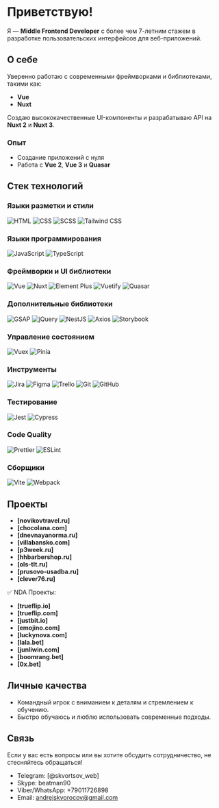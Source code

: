 # Приветствую!

Я — **Middle Frontend Developer** с более чем 7-летним стажем в разработке пользовательских интерфейсов для веб-приложений.

## О себе

Уверенно работаю с современными фреймворками и библиотеками, такими как:

- **Vue**
- **Nuxt**

Создаю высококачественные UI-компоненты и разрабатываю API на **Nuxt 2** и **Nuxt 3**. 

### Опыт

- Создание приложений с нуля
- Работа с **Vue 2**, **Vue 3** и **Quasar**

## Стек технологий

### Языки разметки и стили
![HTML](https://img.shields.io/badge/HTML-E34F26?style=flat&logo=html5&logoColor=white)
![CSS](https://img.shields.io/badge/CSS-1572B6?style=flat&logo=css3&logoColor=white)
![SCSS](https://img.shields.io/badge/SCSS-CC6699?style=flat&logo=sass&logoColor=white)
![Tailwind CSS](https://img.shields.io/badge/Tailwind%20CSS-38B2AC?style=flat&logo=tailwind-css&logoColor=white)

### Языки программирования
![JavaScript](https://img.shields.io/badge/JavaScript-F7DF1E?style=flat&logo=javascript&logoColor=black)
![TypeScript](https://img.shields.io/badge/TypeScript-007ACC?style=flat&logo=typescript&logoColor=white)

### Фреймворки и UI библиотеки
![Vue](https://img.shields.io/badge/Vue.js-35495E?style=flat&logo=vue.js&logoColor=4FC08D)
![Nuxt](https://img.shields.io/badge/Nuxt.js-00DC82?style=flat&logo=nuxt.js&logoColor=white)
![Element Plus](https://img.shields.io/badge/Element%20Plus-1F1F1F?style=flat&logo=element&logoColor=white)
![Vuetify](https://img.shields.io/badge/Vuetify-1867C0?style=flat&logo=vuetify&logoColor=white)
![Quasar](https://img.shields.io/badge/Quasar-1867C0?style=flat&logo=quasar&logoColor=white)

### Дополнительные библиотеки
![GSAP](https://img.shields.io/badge/GSAP-88CCFF?style=flat&logo=greensock&logoColor=black)
![jQuery](https://img.shields.io/badge/jQuery-0769AD?style=flat&logo=jquery&logoColor=white)
![NestJS](https://img.shields.io/badge/NestJS-E0234E?style=flat&logo=nestjs&logoColor=white)
![Axios](https://img.shields.io/badge/Axios-5A29E3?style=flat&logo=axios&logoColor=white)
![Storybook](https://img.shields.io/badge/Storybook-FF4785?style=flat&logo=storybook&logoColor=white)

### Управление состоянием
![Vuex](https://img.shields.io/badge/Vuex-4FC08D?style=flat&logo=vuex&logoColor=white)
![Pinia](https://img.shields.io/badge/Pinia-00DC82?style=flat&logo=vue&logoColor=white)

### Инструменты
![Jira](https://img.shields.io/badge/Jira-0052CC?style=flat&logo=jira&logoColor=white)
![Figma](https://img.shields.io/badge/Figma-F24E1E?style=flat&logo=figma&logoColor=white)
![Trello](https://img.shields.io/badge/Trello-0052CC?style=flat&logo=trello&logoColor=white)
![Git](https://img.shields.io/badge/Git-F05032?style=flat&logo=git&logoColor=white)
![GitHub](https://img.shields.io/badge/GitHub-181717?style=flat&logo=github&logoColor=white)

### Тестирование
![Jest](https://img.shields.io/badge/Jest-C21325?style=flat&logo=jest&logoColor=white)
![Cypress](https://img.shields.io/badge/Cypress-4B3B6E?style=flat&logo=cypress&logoColor=white)

### Code Quality
![Prettier](https://img.shields.io/badge/Prettier-FF69B4?style=flat&logo=prettier&logoColor=white)
![ESLint](https://img.shields.io/badge/ESLint-4B32C3?style=flat&logo=eslint&logoColor=white)

### Сборщики
![Vite](https://img.shields.io/badge/Vite-646CFF?style=flat&logo=vite&logoColor=white)
![Webpack](https://img.shields.io/badge/Webpack-8DD6F9?style=flat&logo=webpack&logoColor=black)

## Проекты

- **[novikovtravel.ru]**
- **[chocolana.com]**
- **[dnevnayanorma.ru]**
- **[villabansko.com]**
- **[p3week.ru]**
- **[hhbarbershop.ru]**
- **[ols-tlt.ru]**
- **[prusovo-usadba.ru]**
- **[clever76.ru]**

✅ NDA Проекты:
- **[trueflip.io]**
- **[trueflip.com]**
- **[justbit.io]**
- **[emojino.com]**
- **[luckynova.com]**
- **[lala.bet]**
- **[junliwin.com]**
- **[boomrang.bet]**
- **[0x.bet]**

## Личные качества

- Командный игрок с вниманием к деталям и стремлением к обучению.
- Быстро обучаюсь и люблю использовать современные подходы.

## Связь

Если у вас есть вопросы или вы хотите обсудить сотрудничество, не стесняйтесь обращаться!

- Telegram: [@skvortsov_web]
- Skype: beatman90
- Viber/WhatsApp: +79011726898
- Email: [andrejskvorocov@gmail.com](mailto:andrejskvorocov@gmail.com)
